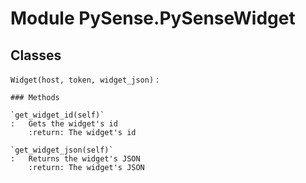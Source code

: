 Module PySense.PySenseWidget
============================

Classes
-------

`Widget(host, token, widget_json)`
:   

    ### Methods

    `get_widget_id(self)`
    :   Gets the widget's id
        :return: The widget's id

    `get_widget_json(self)`
    :   Returns the widget's JSON
        :return: The widget's JSON